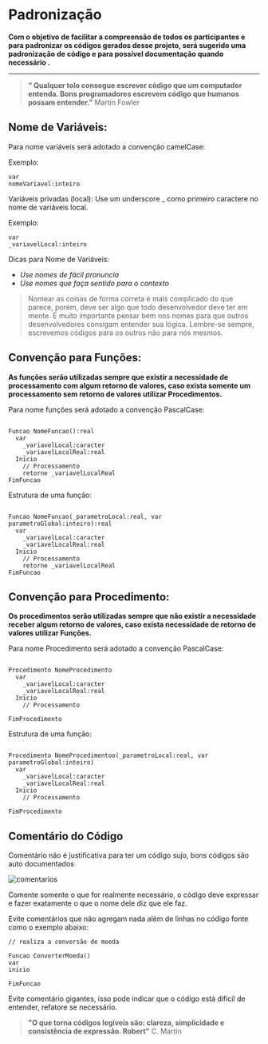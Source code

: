 # Padronização
__Com o objetivo de facilitar a compreensão de todos os participantes e para padronizar os códigos gerados desse projeto, será sugerido uma padronização de código e para  possível documentação quando necessário .__
___

> **“ Qualquer tolo consegue escrever código que um computador entenda. Bons programadores escrevem código que humanos possam entender.”** Martin Fowler

## Nome de Variáveis:

Para nome variáveis será adotado a convenção camelCase:

Exemplo:
``` 
var
nomeVariavel:inteiro 
```

Variáveis privadas (local):
Use um underscore _ como primeiro caractere no nome de variáveis local.

Exemplo:
``` 
var
_variavelLocal:inteiro 
```
 Dicas para Nome de Variáveis:

- *Use nomes de fácil pronuncia*
- *Use nomes que faça sentido para o contexto*

> Nomear as coisas de forma correta é mais complicado do que parece, porém, deve ser algo que todo desenvolvedor deve ter em mente. É muito importante pensar bem nos nomes para que outros desenvolvedores consigam entender sua lógica. Lembre-se sempre, escrevemos códigos para os outros não para nós mesmos.

## Convenção para Funções:

**As funções serão utilizadas sempre que existir a necessidade de processamento com algum retorno de valores, caso exista somente um processamento sem retorno de valores utilizar Procedimentos.**

Para nome funções será adotado a convenção PascalCase:

``` 

Funcao NomeFuncao():real
  var
    _variavelLocal:caracter
    _variavelLocalReal:real
  Inicio
    // Processamento 
    retorne _variavelLocalReal
FimFuncao
```

Estrutura de uma função:

``` 

Funcao NomeFuncao(_parametroLocal:real, var parametroGlobal:inteiro):real
  var
    _variavelLocal:caracter
    _variavelLocalReal:real
  Inicio
    // Processamento 
    retorne _variavelLocalReal
FimFuncao
```

## Convenção para Procedimento:

**Os procedimentos serão utilizadas sempre que não existir a necessidade receber algum retorno de valores, caso exista necessídade de retorno de valores utilizar Funções.**

Para nome Procedimento será adotado a convenção PascalCase:

``` 

Procedimento NomeProcedimento
  var
    _variavelLocal:caracter
    _variavelLocalReal:real
  Inicio
    // Processamento 
    
FimProcedimento
```

Estrutura de uma função:

``` 

Procedimento NomeProcedimentoo(_parametroLocal:real, var parametroGlobal:inteiro)
  var
    _variavelLocal:caracter
    _variavelLocalReal:real
  Inicio
    // Processamento 
    
FimProcedimento
```

## Comentário do Código

Comentário não é justificativa para ter um código sujo, bons códigos são auto documentados

![comentarios](https://miro.medium.com/max/1020/1*t121ld2jBNm_szHX_wmbfw.png)

Comente somente o que for realmente  necessário, o código deve expressar e fazer exatamente o que o nome dele diz que ele faz.

Evite comentários que não agregam nada além de linhas no código fonte  como o exemplo abaixo: 

```
// realiza a conversão de moeda

Funcao ConverterMoeda()
var
inicio

FimFuncao
```` 
Evite comentário gigantes, isso pode indicar que o código está difícil de entender, refatore se necessário.



> **"O que torna códigos legíveis são: clareza, simplicidade e consistência de expressão. Robert"** C. Martin

